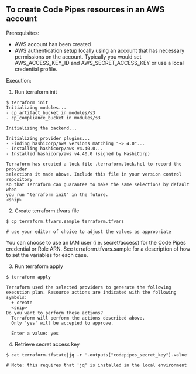 ## To create Code Pipes resources in an AWS account

Prerequisites:
- AWS account has been created
- AWS authentication setup locally using an account that has necessary permissions on the account. Typically you would set AWS_ACCESS_KEY_ID and AWS_SECRET_ACCESS_KEY or use a local credential profile.

Execution:
1. Run terraform init
```
$ terraform init
Initializing modules...
- cp_artifact_bucket in modules/s3
- cp_compliance_bucket in modules/s3

Initializing the backend...

Initializing provider plugins...
- Finding hashicorp/aws versions matching "~> 4.0"...
- Installing hashicorp/aws v4.40.0...
- Installed hashicorp/aws v4.40.0 (signed by HashiCorp)

Terraform has created a lock file .terraform.lock.hcl to record the provider
selections it made above. Include this file in your version control repository
so that Terraform can guarantee to make the same selections by default when
you run "terraform init" in the future.
<snip>
```

2. Create terraform.tfvars file
```
$ cp terraform.tfvars.sample terraform.tfvars

# use your editor of choice to adjust the values as appropriate
```
You can choose to use an IAM user (i.e. secret/access) for the Code Pipes credential or Role ARN. See terraform.tfvars.sample for a description
of how to set the variables for each case.

3. Run terraform apply
```
$ terraform apply

Terraform used the selected providers to generate the following execution plan. Resource actions are indicated with the following symbols:
  + create
  <snip>
Do you want to perform these actions?
  Terraform will perform the actions described above.
  Only 'yes' will be accepted to approve.

  Enter a value: yes
```

4. Retrieve secret access key

```
$ cat terraform.tfstate|jq -r '.outputs["codepipes_secret_key"].value'

# Note: this requires that 'jq' is installed in the local environment
```
